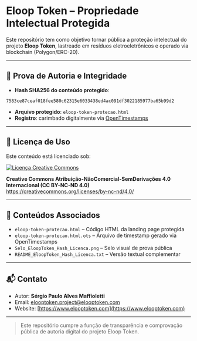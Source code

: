 # Eloop Token – Propriedade Intelectual Protegida

Este repositório tem como objetivo tornar pública a proteção intelectual do projeto **Eloop Token**, lastreado em resíduos eletroeletrônicos e operado via blockchain (Polygon/ERC-20).

---

## 🔐 Prova de Autoria e Integridade

- **Hash SHA256 do conteúdo protegido**:
```
7583ce87ceaf018fee580c62315e6033438ed4ac091df3022185977ba65b99d2
```

- **Arquivo protegido**: `eloop-token-protecao.html`
- **Registro**: carimbado digitalmente via [OpenTimestamps](https://opentimestamps.org)

---

## 📄 Licença de Uso

Este conteúdo está licenciado sob:

[![Licença Creative Commons](https://i.creativecommons.org/l/by-nc-nd/4.0/88x31.png)](https://creativecommons.org/licenses/by-nc-nd/4.0/deed.pt_BR)

**Creative Commons Atribuição-NãoComercial-SemDerivações 4.0 Internacional (CC BY-NC-ND 4.0)**  
https://creativecommons.org/licenses/by-nc-nd/4.0/

---

## 🧾 Conteúdos Associados

- `eloop-token-protecao.html` – Código HTML da landing page protegida
- `eloop-token-protecao.html.ots` – Arquivo de timestamp gerado via OpenTimestamps
- `Selo_EloopToken_Hash_Licenca.png` – Selo visual de prova pública
- `README_EloopToken_Hash_Licenca.txt` – Versão textual complementar

---

## 📬 Contato

- Autor: **Sérgio Paulo Alves Maffioletti**
- Email: [elooptoken.project@elooptoken.com](mailto:elooptoken.project@elooptoken.com)
- Website: [https://www.elooptoken.com](https://www.elooptoken.com)

---

> Este repositório cumpre a função de transparência e comprovação pública de autoria digital do projeto Eloop Token.
